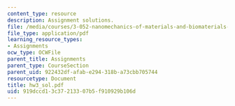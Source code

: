 ```yaml
---
content_type: resource
description: Assignment solutions.
file: /media/courses/3-052-nanomechanics-of-materials-and-biomaterials-spring-2007/919dccd13c37213307b5f910929b106d_hw3_sol.pdf
file_type: application/pdf
learning_resource_types:
- Assignments
ocw_type: OCWFile
parent_title: Assignments
parent_type: CourseSection
parent_uid: 922432df-afab-e294-318b-a73cbb705744
resourcetype: Document
title: hw3_sol.pdf
uid: 919dccd1-3c37-2133-07b5-f910929b106d
---
```

